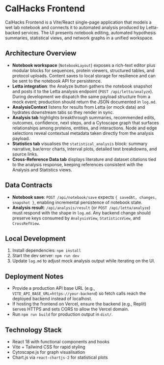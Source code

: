 # CalHacks Frontend

CalHacks Frontend is a Vite/React single-page application that models a wet lab notebook and connects it to automated analysis produced by Letta-backed services. The UI presents notebook editing, automated hypothesis summaries, statistical views, and network graphs in a unified workspace.

## Architecture Overview

- **Notebook workspace** (`NotebookLayout`) exposes a rich-text editor plus modular blocks for sequences, protein viewers, structured tables, and protocol uploads. Content saves to local storage for resilience and can be sent to the notebook API for persistence.
- **Letta integration**: the Analyze button gathers the notebook snapshot and posts it to the Letta analysis endpoint (`POST /api/letta/analyze`). During development we dispatch the same payload structure from a mock event; production should return the JSON documented in `log.md`.
- **AnalysisContext** listens for results from Letta (or mock data) and hydrates downstream tabs so they render in sync.
- **Analysis tab** highlights breakthrough summaries, recommended edits, outcomes, confidence, next steps, and a Cytoscape graph that surfaces relationships among proteins, entities, and interactions. Node and edge selections reveal contextual metadata taken directly from the analysis payload.
- **Statistics tab** visualises the `statistical_analysis` block: summary narrative, bar/error charts, interval plots, detailed test breakdowns, and source links.
- **Cross-Reference Data tab** displays literature and dataset citations tied to the analysis response, keeping references consistent with the Analysis and Statistics views.

## Data Contracts

- **Notebook save**: `POST /api/notebook/save` expects `{ savedAt, changes, snapshot }`, enabling incremental persistence of notebook state.
- **Analysis result**: `/api/analysis/result` (or `POST /api/letta/analyze`) must respond with the shape in `log.md`. Any backend change should preserve keys consumed by `AnalysisView`, `StatisticsView`, and `CrossRefView`.

## Local Development

1. Install dependencies: `npm install`
2. Start the dev server: `npm run dev`
3. Update `log.md` to adjust mock analysis output while iterating on the UI.

## Deployment Notes

- Provide a production API base URL (e.g., `VITE_API_BASE_URL=https://your-backend`) so fetch calls reach the deployed backend instead of localhost.
- If hosting the frontend on Vercel, ensure the backend (e.g., Replit) serves HTTPS and sets CORS to allow the Vercel domain.
- Run `npm run build` for production output in `dist/`.

## Technology Stack

- React 18 with functional components and hooks
- Vite + Tailwind CSS for rapid styling
- Cytoscape.js for graph visualisation
- Chart.js via `react-chartjs-2` for statistical plots

